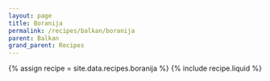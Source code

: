 ```yaml
---
layout: page
title: Boranija
permalink: /recipes/balkan/boranija
parent: Balkan
grand_parent: Recipes
---
```

{% assign recipe = site.data.recipes.boranija %}
{% include recipe.liquid %}